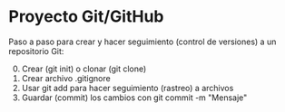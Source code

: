# Proyecto Git/GitHub

Paso a paso para crear y hacer seguimiento (control de versiones) a un repositorio Git:

0. Crear (git init) o clonar (git clone)
1. Crear archivo .gitignore
2. Usar git add para hacer seguimiento (rastreo) a archivos
3. Guardar (commit) los cambios con git commit -m "Mensaje"